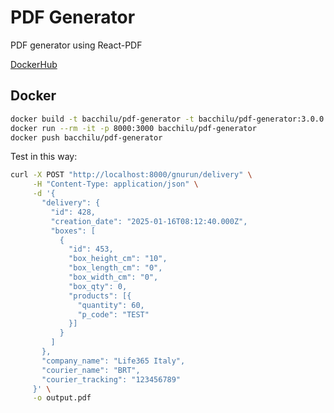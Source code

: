 # PDF Generator

PDF generator using React-PDF

[DockerHub](https://hub.docker.com/repository/docker/bacchilu/pdf-generator)

## Docker

```bash
docker build -t bacchilu/pdf-generator -t bacchilu/pdf-generator:3.0.0 --build-arg USER_ID=`id -u` --build-arg GROUP_ID=`id -g` .
docker run --rm -it -p 8000:3000 bacchilu/pdf-generator
docker push bacchilu/pdf-generator
```

Test in this way:

```bash
curl -X POST "http://localhost:8000/gnurun/delivery" \
     -H "Content-Type: application/json" \
     -d '{
       "delivery": {
         "id": 428,
         "creation_date": "2025-01-16T08:12:40.000Z",
         "boxes": [
           {
             "id": 453,
             "box_height_cm": "10",
             "box_length_cm": "0",
             "box_width_cm": "0",
             "box_qty": 0,
             "products": [{
               "quantity": 60,
               "p_code": "TEST"
             }]
           }
         ]
       },
       "company_name": "Life365 Italy",
       "courier_name": "BRT",
       "courier_tracking": "123456789"
     }' \
     -o output.pdf
```
